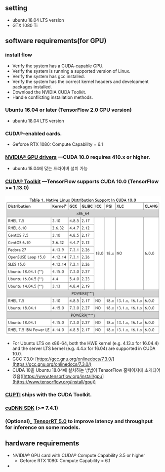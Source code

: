 ## setting

- ubuntu 18.04 LTS version
- GTX 1080 Ti

## software requirements(for GPU)
### install flow
-   Verify the system has a CUDA-capable GPU.
-   Verify the system is running a supported version of Linux.
-   Verify the system has gcc installed.
-   Verify the system has the correct kernel headers and development packages installed.
-   Download the NVIDIA CUDA Toolkit.
-   Handle conflicting installation methods.


### Ubuntu 16.04 or later (TensorFlow 2.0 CPU version)
* ubuntu 18.04 LTS version

### CUDA®-enabled cards.
* Geforce RTX 1080: Compute Capability = 6.1

### [NVIDIA® GPU drivers](https://www.nvidia.com/drivers)  —CUDA 10.0 requires 410.x or higher.
* ubuntu 18.04에 맞는 드라이버 설치 가능

### [CUDA® Toolkit](https://developer.nvidia.com/cuda-toolkit-archive)  —TensorFlow supports CUDA 10.0 (TensorFlow >= 1.13.0)
 ![](https://github.com/an-seunghwan/an-seunghwan.github.io/blob/master/assets/img/ubuntu1.PNG?raw=true)

* For Ubuntu LTS on x86-64, both the HWE kernel (e.g. 4.13.x for 16.04.4) and the server LTS kernel (e.g. 4.4.x for 16.04) are supported in CUDA 10.0.
* GCC 7.3.0: [https://gcc.gnu.org/onlinedocs/7.3.0/](https://gcc.gnu.org/onlinedocs/7.3.0/)
* CUDA 10을 Ubuntu 18.04에 설치하는 방법이 TensorFlow 홈페이지에 소개되어 있음([https://www.tensorflow.org/install/gpu](https://www.tensorflow.org/install/gpu))

### [CUPTI](http://docs.nvidia.com/cuda/cupti/)  ships with the CUDA Toolkit.

### [cuDNN SDK](https://developer.nvidia.com/cudnn)  (>= 7.4.1)

### (Optional)_  [TensorRT 5.0](https://docs.nvidia.com/deeplearning/sdk/tensorrt-install-guide/index.html)  to improve latency and throughput for inference on some models.

## hardware requirements
- NVIDIA® GPU card with CUDA® Compute Capability 3.5 or higher
	* Geforce RTX 1080: Compute Capability = 6.1
- 





<!--stackedit_data:
eyJoaXN0b3J5IjpbLTE4MzQyOTQ4ODYsLTMwMjQwNDg4LDIxMz
YxMzIyNzYsMTQ2NzI4NDMwLC04NDE1OTgyMTAsLTM5MTcxMzY1
XX0=
-->
